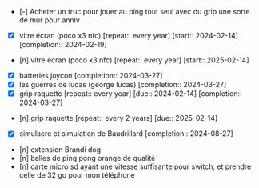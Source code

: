 
- [-] Acheter un truc pour jouer au ping tout seul avec du grip une sorte de mur pour anniv 
- [x] vitre écran (poco x3 nfc)  [repeat:: every year]  [start:: 2024-02-14]  [completion:: 2024-02-19]
- [n] vitre écran (poco x3 nfc)  [repeat:: every year]  [start:: 2025-02-14]
- [X] batteries joycon  [completion:: 2024-03-27]
- [X] les guerres de lucas (george lucas)  [completion:: 2024-03-27]
- [X] grip raquette  [repeat:: every year]  [due:: 2024-02-14]  [completion:: 2024-03-27]
- [n] grip raquette  [repeat:: every 2 years]  [due:: 2025-02-14]
- [X] simulacre et simulation de Baudrillard  [completion:: 2024-08-27]
- [n] extension Brandi dog
- [n] balles de ping pong orange de qualité
- [n] carte micro sd ayant une vitesse suffisante pour switch, et prendre celle de 32 go pour mon téléphone